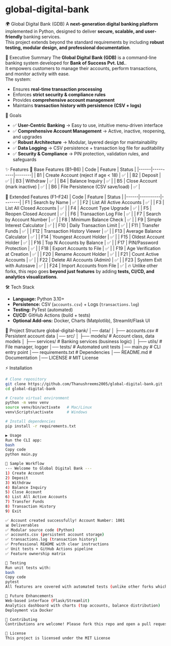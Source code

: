 # global-digital-bank
🌍 Global Digital Bank (GDB)
A **next-generation digital banking platform** implemented in Python, designed to deliver **secure, scalable, and user-friendly** banking services.  
This project extends beyond the standard requirements by including **robust testing, modular design, and professional documentation**.

📖 Executive Summary
The **Global Digital Bank (GDB)** is a command-line banking system developed for **Bank of Success Pvt. Ltd.**.  
It empowers customers to manage their accounts, perform transactions, and monitor activity with ease.  
The system:
- Ensures **real-time transaction processing**  
- Enforces **strict security & compliance rules**  
- Provides **comprehensive account management**  
- Maintains **transaction history with persistence (CSV + logs)**  

🎯 Goals
- ✅ **User-Centric Banking** → Easy to use, intuitive menu-driven interface  
- ✅ **Comprehensive Account Management** → Active, inactive, reopening, and upgrades  
- ✅ **Robust Architecture** → Modular, layered design for maintainability  
- ✅ **Data Logging** → CSV persistence + transaction log file for auditability  
- ✅ **Security & Compliance** → PIN protection, validation rules, and safeguards  

✨ Features
🔹 Base Features (B1–B6)
| Code | Feature | Status |
|------|----------|--------|
| B1 | Create Account (reject if age < 18) | ✅ |
| B2 | Deposit | ✅ |
| B3 | Withdraw | ✅ |
| B4 | Balance Inquiry | ✅ |
| B5 | Close Account (mark inactive) | ✅ |
| B6 | File Persistence (CSV save/load) | ✅ |

🔹 Extended Features (F1–F24)
| Code | Feature | Status |
|------|----------|--------|
| F1  | Search by Name | ✅ |
| F2  | List All Active Accounts | ✅ |
| F3  | List All Closed Accounts | ✅ |
| F4  | Account Type Upgrade | ✅ |
| F5  | Reopen Closed Account | ✅ |
| F6  | Transaction Log File | ✅ |
| F7  | Search by Account Number | ✅ |
| F8  | Minimum Balance Check | ✅ |
| F9  | Simple Interest Calculator | ✅ |
| F10 | Daily Transaction Limit | ✅ |
| F11 | Transfer Funds | ✅ |
| F12 | Transaction History Viewer | ✅ |
| F13 | Average Balance Calculator | ✅ |
| F14 | Youngest Account Holder | ✅ |
| F15 | Oldest Account Holder | ✅ |
| F16 | Top N Accounts by Balance | ✅ |
| F17 | PIN/Password Protection | ✅ |
| F18 | Export Accounts to File | ✅ |
| F19 | Age Verification at Creation | ✅ |
| F20 | Rename Account Holder | ✅ |
| F21 | Count Active Accounts | ✅ |
| F22 | Delete All Accounts (Admin) | ✅ |
| F23 | System Exit with Autosave | ✅ |
| F24 | Import Accounts from File | ✅ |
🔥 Unlike other forks, this repo goes **beyond just features** by adding **tests, CI/CD, and analytics visualizations**.

🛠️ Tech Stack
- **Language:** Python 3.10+  
- **Persistence:** CSV (`accounts.csv`) + Logs (`transactions.log`)  
- **Testing:** PyTest (automated)  
- **CI/CD:** GitHub Actions (build + tests)  
- **Optional Add-ons:** Docker, Charts (Matplotlib), Streamlit/Flask UI  

📂 Project Structure
global-digital-bank/
│── data/
│ ├── accounts.csv # Persistent account data
│── src/
│ ├── models/ # Account class, data models
│ ├── services/ # Banking services (business logic)
│ ├── utils/ # File manager, logger
│── tests/ # Automated unit tests
│── main.py # CLI entry point
│── requirements.txt # Dependencies
│── README.md # Documentation
│── LICENSE # MIT License

⚡ Installation
```bash
# Clone repository
git clone https://github.com/Thanushreems2005/global-digital-bank.git
cd global-digital-bank

# Create virtual environment
python -m venv venv
source venv/bin/activate   # Mac/Linux
venv\Scripts\activate      # Windows

# Install dependencies
pip install -r requirements.txt

▶️ Usage
Run the CLI app:
bash
Copy code
python main.py

🏦 Sample Workflow
--- Welcome to Global Digital Bank ---
1) Create Account
2) Deposit
3) Withdraw
4) Balance Inquiry
5) Close Account
6) List All Active Accounts
7) Transfer Funds
8) Transaction History
9) Exit

✅ Account created successfully! Account Number: 1001
📊 Deliverables
✅ Modular source code (Python)
✅ accounts.csv (persistent account storage)
✅ transactions.log (transaction history)
✅ Professional README with clear instructions
✅ Unit tests + GitHub Actions pipeline
✅ Feature ownership matrix

🧪 Testing
Run unit tests with:
bash
Copy code
pytest
All features are covered with automated tests (unlike other forks which only listed manual results).

🚀 Future Enhancements
Web-based interface (Flask/Streamlit)
Analytics dashboard with charts (top accounts, balance distribution)
Deployment via Docker

🤝 Contributing
Contributions are welcome! Please fork this repo and open a pull request.

📜 License
This project is licensed under the MIT License